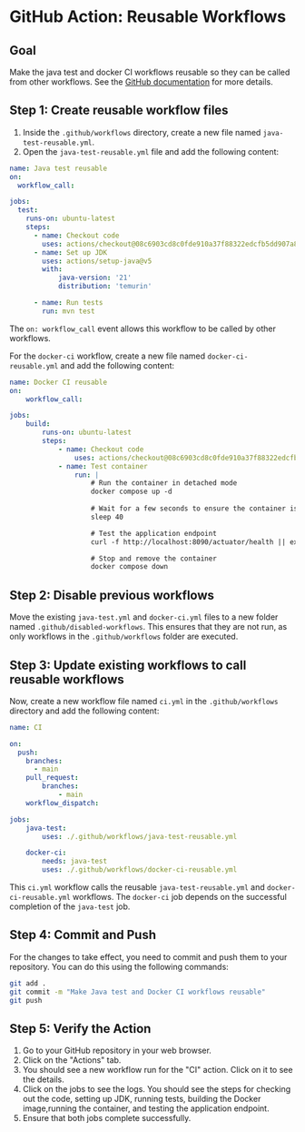 # GitHub Action: Reusable Workflows

## Goal
Make the java test and docker CI workflows reusable so they can be called from other workflows. See the [GitHub documentation](https://docs.github.com/en/actions/how-tos/reuse-automations/reuse-workflows) for more details.

## Step 1: Create reusable workflow files
1. Inside the `.github/workflows` directory, create a new file named `java-test-reusable.yml`.
2. Open the `java-test-reusable.yml` file and add the following content:

```yaml
name: Java test reusable
on:
  workflow_call:

jobs:
  test:
    runs-on: ubuntu-latest
    steps:
      - name: Checkout code
        uses: actions/checkout@08c6903cd8c0fde910a37f88322edcfb5dd907a8 # v5.0.0
      - name: Set up JDK
        uses: actions/setup-java@v5
        with:
            java-version: '21'
            distribution: 'temurin'

      - name: Run tests
        run: mvn test
```
The `on: workflow_call` event allows this workflow to be called by other workflows.

For the `docker-ci` workflow, create a new file named `docker-ci-reusable.yml` and add the following content:

```yaml
name: Docker CI reusable
on:
	workflow_call:

jobs:
	build:
		runs-on: ubuntu-latest
		steps:
			- name: Checkout code
				uses: actions/checkout@08c6903cd8c0fde910a37f88322edcfb5dd907a8 # v5.0.0
			- name: Test container
				run: |
					# Run the container in detached mode
					docker compose up -d
					
					# Wait for a few seconds to ensure the container is up and running
					sleep 40

					# Test the application endpoint
					curl -f http://localhost:8090/actuator/health || exit 1

					# Stop and remove the container
					docker compose down
```

## Step 2: Disable previous workflows
Move the existing `java-test.yml` and `docker-ci.yml` files to a new folder named `.github/disabled-workflows`. This ensures that they are not run, as only workflows in the `.github/workflows` folder are executed.


## Step 3: Update existing workflows to call reusable workflows
Now, create a new workflow file named `ci.yml` in the `.github/workflows` directory and add the following content:

```yaml
name: CI

on:
  push:
    branches:
      - main
	pull_request:
		branches:
			- main
	workflow_dispatch:

jobs:
	java-test:
		uses: ./.github/workflows/java-test-reusable.yml

	docker-ci:
		needs: java-test
		uses: ./.github/workflows/docker-ci-reusable.yml
```

This `ci.yml` workflow calls the reusable `java-test-reusable.yml` and `docker-ci-reusable.yml` workflows. The `docker-ci` job depends on the successful completion of the `java-test` job.

## Step 4: Commit and Push
For the changes to take effect, you need to commit and push them to your repository. You can do this using the following commands:
```bash
git add .
git commit -m "Make Java test and Docker CI workflows reusable"
git push
```

## Step 5: Verify the Action
1. Go to your GitHub repository in your web browser.
2. Click on the "Actions" tab.
3. You should see a new workflow run for the "CI" action. Click on it to see the details.
4. Click on the jobs to see the logs. You should see the steps for checking out the code, setting up JDK, running tests, building the Docker image,running the container, and testing the application endpoint.
5. Ensure that both jobs complete successfully.
